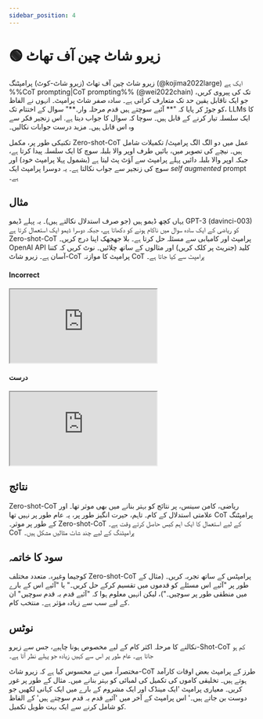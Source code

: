 ```yaml
---
sidebar_position: 4
---
```


# 🟢 زیرو شاٹ چین آف تھاٹ


زیرو شاٹ چین آف تھاٹ (زیرو شاٹ-کوٹ) پرامپٹنگ (@kojima2022large) ایک ہے
%%CoT prompting|CoT prompting%% (@wei2022chain) تک کی پیروی کریں، جو ایک ناقابل یقین حد تک متعارف کراتی ہے۔
سادہ صفر شاٹ پرامپٹ۔ انہوں نے الفاظ کو جوڑ کر پایا کہ "** آئیے سوچتے ہیں قدم
مرحلہ وار۔**" سوال کے اختتام تک، LLMs کا ایک سلسلہ تیار کرنے کے قابل ہیں۔
سوچا کہ سوال کا جواب دیتا ہے. اس زنجیر فکر سے وہ اس قابل ہیں۔
مزید درست جوابات نکالیں۔


تکنیکی طور پر، مکمل Zero-shot-CoT عمل میں دو الگ الگ پرامپٹ/ تکمیلات شامل ہیں۔
نیچے کی تصویر میں، بائیں طرف اوپر والا بلبلہ سوچ کا ایک سلسلہ پیدا کرتا ہے، جبکہ اوپر والا بلبلہ
دائیں پہلے پرامپٹ سے آؤٹ پٹ لیتا ہے (بشمول پہلا پرامپٹ خود)
اور سوچ کی زنجیر سے جواب نکالتا ہے۔ یہ دوسرا پرامپٹ ایک _self augmented_ prompt ہے۔

## مثال

یہاں کچھ ڈیمو ہیں (جو صرف استدلال نکالتے ہیں)۔ یہ پہلے
ڈیمو GPT-3 (davinci-003) کو ریاضی کے ایک سادہ سوال میں ناکام ہونے کو دکھاتا ہے، جبکہ دوسرا ڈیمو ایک استعمال کرتا ہے
Zero-shot-CoT پرامپٹ اور کامیابی سے مسئلہ حل کرتا ہے۔ بلا جھجھک اپنا درج کریں۔
OpenAI API کلید (جنریٹ پر کلک کریں) اور مثالوں کے ساتھ چلائیں۔ نوٹ کریں کہ کتنا آسان ہے۔
زیرو شاٹ-CoT پرامپٹ کا موازنہ CoT پرامپٹ سے کیا جاتا ہے۔

#### Incorrect

<iframe
    src="https://embed.learnprompting.org/embed?config=eyJ0b3BQIjoxLCJ0ZW1wZXJhdHVyZSI6MC43LCJtYXhUb2tlbnMiOjI1Niwib3V0cHV0IjoiSm9obiBoYXMgOCBwZWFycy4iLCJwcm9tcHQiOiJJZiBKb2huIGhhcyA1IHBlYXJzLCB0aGVuIGVhdHMgMiwgYW5kIGJ1eXMgNSBtb3JlLCB0aGVuIGdpdmVzIDMgdG8gaGlzIGZyaWVuZCwgaG93IG1hbnkgcGVhcnMgZG9lcyBoZSBoYXZlPyIsIm1vZGVsIjoidGV4dC1kYXZpbmNpLTAwMyJ9"
    style={{width:"100%", height:"500px", border:"0", borderRadius:"4px", overflow:"hidden"}}
    sandbox="allow-forms allow-modals allow-popups allow-presentation allow-same-origin allow-scripts"
></iframe>


#### درست

<iframe
    src="https://embed.learnprompting.org/embed?config=eyJ0b3BQIjoxLCJ0ZW1wZXJhdHVyZSI6MC43LCJtYXhUb2tlbnMiOjI1Niwib3V0cHV0IjoiSm9obiBzdGFydHMgd2l0aCA1IHBlYXJzLiBIZSBlYXRzIDIgcGVhcnMsIGxlYXZpbmcgaGltIHdpdGggMyBwZWFycy4gSGUgYnV5cyA1IG1vcmUgcGVhcnMsIGdpdmluZyBoaW0gYSB0b3RhbCBvZiA4IHBlYXJzLiBIZSBnaXZlcyAzIHBlYXJzIHRvIGhpcyBmcmllbmQsIGxlYXZpbmcgaGltIHdpdGggb25seSA1IHBlYXJzLiIsInByb21wdCI6IklmIEpvaG4gaGFzIDUgcGVhcnMsIHRoZW4gZWF0cyAyLCBhbmQgYnV5cyA1IG1vcmUsIHRoZW4gZ2l2ZXMgMyB0byBoaXMgZnJpZW5kLCBob3cgbWFueSBwZWFycyBkb2VzIGhlIGhhdmU%2FXG5cbkxldCdzIHRoaW5rIHN0ZXAgYnkgc3RlcC4iLCJtb2RlbCI6InRleHQtZGF2aW5jaS0wMDMifQ%3D%3D"
    style={{width:"100%", height:"500px", border:"0", borderRadius:"4px", overflow:"hidden"}}
    sandbox="allow-forms allow-modals allow-popups allow-presentation allow-same-origin allow-scripts"
></iframe>

## نتائج
Zero-shot-CoT ریاضی، کامن سینس، پر نتائج کو بہتر بنانے میں بھی موثر تھا۔
اور علامتی استدلال کے کام۔ تاہم، حیرت انگیز طور پر، یہ عام طور پر نہیں تھا
CoT پرامپٹنگ کے طور پر موثر۔ Zero-shot-CoT کے لیے استعمال کا ایک اہم کیس حاصل کرتے وقت ہے۔
CoT پرامپٹنگ کے لیے چند شاٹ مثالیں مشکل ہیں۔ 

## سود کا خاتمہ

کوجیما وغیرہ۔ متعدد مختلف Zero-shot-CoT پرامپٹس کے ساتھ تجربہ کریں۔
(مثال کے طور پر "آئیے اس مسئلے کو قدموں میں تقسیم کرکے حل کریں۔" یا "آئیے اس کے بارے میں منطقی طور پر سوچیں۔")، لیکن انہیں معلوم ہوا کہ "آئیے قدم بہ قدم سوچیں" ان کے لیے سب سے زیادہ مؤثر ہے۔
منتخب کام.


## نوٹس

نکالنے کا مرحلہ اکثر کام کے لیے مخصوص ہونا چاہیے، جس سے زیرو-Shot-CoT کم ہو جاتا ہے۔
عام طور پر اس سے کہیں زیادہ جو پہلے نظر آتا ہے۔

مختصراً، میں نے محسوس کیا ہے کہ زیرو شاٹ-CoT طرز کے پرامپٹ بعض اوقات کارآمد ہوتے ہیں۔
تخلیقی کاموں کی تکمیل کی لمبائی کو بہتر بنانے میں۔ مثال کے طور پر غور کریں۔
معیاری پرامپٹ 'ایک مینڈک اور ایک مشروم کے بارے میں ایک کہانی لکھیں جو دوست بن جاتے ہیں۔'
اس پرامپٹ کے آخر میں 'آئیے قدم بہ قدم سوچتے ہیں' کے الفاظ کو شامل کرنے سے
ایک بہت طویل تکمیل.

